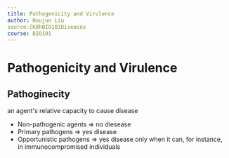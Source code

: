 ```yaml
---
title: Pathogenicity and Virulence
author: Houjun Liu
source:[KBhBIO101Diseases
course: BIO101
---
```

# Pathogenicity and Virulence
## Pathoginecity
an agent's relative capacity to cause disease

- Non-pathogenic agents => no diesease
- Primary pathogens => yes disease
- Opportunistic pathogens => yes disease only when it can, for instance, in immunocompromised individuals

